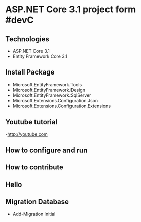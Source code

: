 # ASP.NET Core 3.1 project form #devC
## Technologies
- ASP.NET Core 3.1
- Entity Framework Core 3.1
## Install Package
- Microsoft.EntityFramework.Tools
- Microsoft.EntityFramework.Design
- Microsoft.EntityFramework.SqlServer
- Microsoft.Extensions.Configuration.Json
- Microsoft.Extensions.Configuration.Extensions
## Youtube tutorial
-http://youtube.com
## How to configure and run
## How to contribute
## Hello
## Migration Database
- Add-Migration Initial